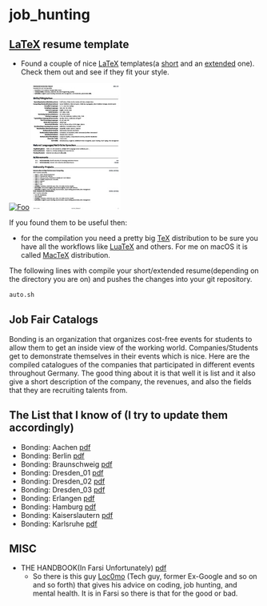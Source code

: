 # job_hunting

## [LaTeX](https://www.latex-project.org/) resume template

- Found a couple of nice [LaTeX](https://www.latex-project.org/) templates(a [short](https://raw.githubusercontent.com/adarijani/job_hunting/main/LaTeX_templates/short_resume/short_resume.pdf) and an [extended](https://raw.githubusercontent.com/adarijani/job_hunting/main/LaTeX_templates/extended_resume/resume.pdf) one). Check them out and see if they fit your style.

[![Foo](https://raw.githubusercontent.com/adarijani/job_hunting/main/LaTeX_templates/short_resume/short_resume_30.jpg)](https://raw.githubusercontent.com/adarijani/job_hunting/main/LaTeX_templates/short_resume/short_resume.pdf)
[![Foo](https://raw.githubusercontent.com/adarijani/job_hunting/main/LaTeX_templates/extended_resume/resume-0_30.jpg)](https://raw.githubusercontent.com/adarijani/job_hunting/main/LaTeX_templates/extended_resume/resume.pdf)

If you found them to be useful then:

- for the compilation you need a pretty big [TeX](https://tug.org/index.html) distribution to be sure you have all the workflows like [LuaTeX](https://www.luatex.org/) and others. For me on macOS it is called [MacTeX](https://www.tug.org/mactex/)  distribution.

The following lines with compile your short/extended resume(depending on the directory you are on) and pushes the changes into your git repository.

```sh
auto.sh
```

## Job Fair Catalogs

Bonding is an organization that organizes cost-free events for students to allow them to get an inside view of the working world. Companies/Students get to demonstrate themselves in their events which is nice. Here are the compiled catalogues of the companies that participated in different events throughout Germany. The good thing about it is that well it is list and it also give a short description of the company, the revenues, and also the fields that they are recruiting talents from.

## The List that I know of (I try to update them accordingly)

- Bonding: Aachen [pdf](https://raw.githubusercontent.com/adarijani/job_hunting/main/assets/pdf/bonding_aachen.pdf)
- Bonding: Berlin [pdf](https://raw.githubusercontent.com/adarijani/job_hunting/main/assets/pdf/bonding_berlin.pdf)
- Bonding: Braunschweig [pdf](https://raw.githubusercontent.com/adarijani/job_hunting/main/assets/pdf/bonding_braunschweig.pdf)
- Bonding: Dresden_01 [pdf](https://raw.githubusercontent.com/adarijani/job_hunting/main/assets/pdf/bonding_dresden_01.pdf)
- Bonding: Dresden_02 [pdf](https://raw.githubusercontent.com/adarijani/job_hunting/main/assets/pdf/bonding_dresden_02.pdf)
- Bonding: Dresden_03 [pdf](https://raw.githubusercontent.com/adarijani/job_hunting/main/assets/pdf/bonding_dresden_03.pdf)
- Bonding: Erlangen [pdf](https://raw.githubusercontent.com/adarijani/job_hunting/main/assets/pdf/bonding_erlangen.pdf)
- Bonding: Hamburg [pdf](https://raw.githubusercontent.com/adarijani/job_hunting/main/assets/pdf/bonding_hamburg.pdf)
- Bonding: Kaiserslautern [pdf](https://raw.githubusercontent.com/adarijani/job_hunting/main/assets/pdf/bonding_kaiserslautern.pdf)
- Bonding: Karlsruhe [pdf](https://raw.githubusercontent.com/adarijani/job_hunting/main/assets/pdf/bonding_karlsruhe.pdf)

## MISC

- THE HANDBOOK(In Farsi Unfortunately) [pdf](https://raw.githubusercontent.com/adarijani/job_hunting/main/assets/pdf/locomo_tips.pdf)
  * So there is this guy [Loc0mo](https://twitter.com/loc0m0) (Tech guy, former Ex-Google and so on and so forth) that gives his advice on coding, job hunting, and mental health. It is in Farsi so there is that for the good or bad.
